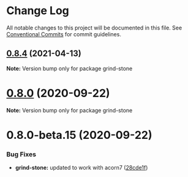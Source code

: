 # Change Log

All notable changes to this project will be documented in this file.
See [Conventional Commits](https://conventionalcommits.org) for commit guidelines.

## [0.8.4](https://github.com/grindjs/grindjs/compare/v0.8.3...v0.8.4) (2021-04-13)

**Note:** Version bump only for package grind-stone

# [0.8.0](https://github.com/grindjs/grindjs/compare/v0.8.0-beta.15...v0.8.0) (2020-09-22)

**Note:** Version bump only for package grind-stone

# 0.8.0-beta.15 (2020-09-22)

### Bug Fixes

- **grind-stone:** updated to work with acorn7 ([28cde1f](https://github.com/grindjs/grindjs/commit/28cde1f3d1f1147fc3551edd002c7eda45e2662d))
